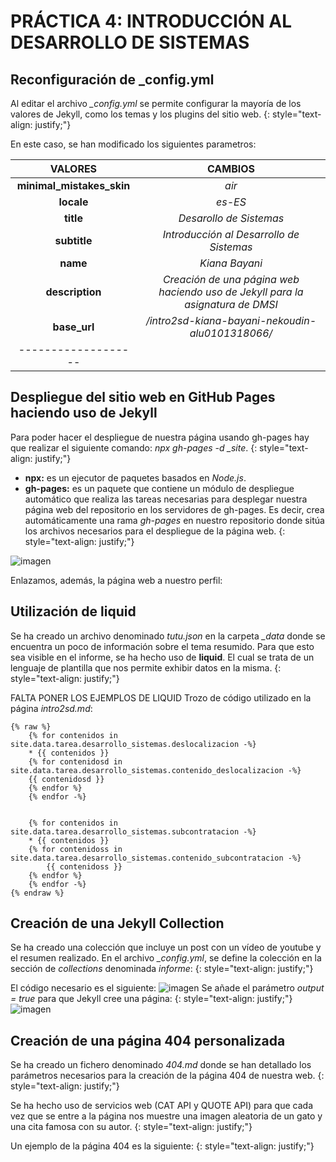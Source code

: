 ---
---
# PRÁCTICA 4: INTRODUCCIÓN AL DESARROLLO DE SISTEMAS

## Reconfiguración de _config.yml
Al editar el archivo *_config.yml* se permite configurar la mayoría de los valores de Jekyll, como los temas y los plugins del sitio web. 
{: style="text-align: justify;"}

En este caso, se han modificado los siguientes parametros:

| **VALORES** | **CAMBIOS** |
|:--------:|:-------:|
| **minimal_mistakes_skin** | *air* |
| **locale** | *es-ES* |
| **title** | *Desarollo de Sistemas* |
| **subtitle** | *Introducción al Desarrollo de Sistemas* |
| **name** | *Kiana Bayani* |
| **description** | *Creación de una página web haciendo uso de Jekyll para la asignatura de DMSI* |
| **base_url** | */intro2sd-kiana-bayani-nekoudin-alu0101318066/* |
|-------------------|

## Despliegue del sitio web en GitHub Pages haciendo uso de Jekyll
Para poder hacer el despliegue de nuestra página usando gh-pages hay que realizar el siguiente comando: *npx gh-pages -d _site*.
{: style="text-align: justify;"}

- **npx:** es un ejecutor de paquetes basados en *Node.js*.
- **gh-pages:** es un paquete que contiene un módulo de despliegue automático que realiza las tareas necesarias para desplegar nuestra página web del repositorio en los servidores de gh-pages. Es decir, crea automáticamente una rama *gh-pages* en nuestro repositorio donde sitúa los archivos necesarios para el despliegue de la página web.
{: style="text-align: justify;"}


<img src="https://ull-esit-dmsi-2223.github.io/intro2sd-kiana-bayani-nekoudin-alu0101318066/images/pag_web.png" alt="imagen"/>


Enlazamos, además, la página web a nuestro perfil:

## Utilización de liquid
Se ha creado un archivo denominado *tutu.json* en la carpeta *_data* donde se encuentra un poco de información sobre el tema resumido. Para que esto sea visible en el informe, se ha hecho uso de **liquid**. El cual se trata de un lenguaje de plantilla que nos permite exhibir datos en la misma.
{: style="text-align: justify;"}

FALTA PONER LOS EJEMPLOS DE LIQUID
Trozo de código utilizado en la página *intro2sd.md*:

~~~
{% raw %}
    {% for contenidos in site.data.tarea.desarrollo_sistemas.deslocalizacion -%} 
    * {{ contenidos }}
    {% for contenidosd in site.data.tarea.desarrollo_sistemas.contenido_deslocalizacion -%}
    {{ contenidosd }}
    {% endfor %}
    {% endfor -%}


    {% for contenidos in site.data.tarea.desarrollo_sistemas.subcontratacion -%} 
    * {{ contenidos }}
    {% for contenidoss in site.data.tarea.desarrollo_sistemas.contenido_subcontratacion -%} 
        {{ contenidoss }}
    {% endfor %}
    {% endfor -%}
{% endraw %}
~~~




## Creación de una Jekyll Collection
Se ha creado una colección que incluye un post con un vídeo de youtube y el resumen realizado. 
En el archivo *_config.yml*, se define la colección en la sección de *collections* denominada *informe*:
{: style="text-align: justify;"}

El código necesario es el siguiente:
<img src="https://ull-esit-dmsi-2223.github.io/intro2sd-kiana-bayani-nekoudin-alu0101318066/images/collections.png" alt="imagen"/>
Se añade el parámetro *output = true* para que Jekyll cree una página:
{: style="text-align: justify;"}
<img src="https://ull-esit-dmsi-2223.github.io/intro2sd-kiana-bayani-nekoudin-alu0101318066/images/defaults.png" alt="imagen"/>

## Creación de una página 404 personalizada
Se ha creado un fichero denominado *404.md* donde se han detallado los parámetros necesarios para la creación de la página 404 de nuestra web.
{: style="text-align: justify;"}

Se ha hecho uso de servicios web (CAT API y QUOTE API) para que cada vez que se entre a la página nos muestre una imagen aleatoria de un gato y una cita famosa con su autor.
{: style="text-align: justify;"}

Un ejemplo de la página 404 es la siguiente:
{: style="text-align: justify;"}
